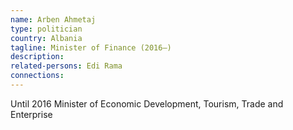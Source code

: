 ```yaml
---
name: Arben Ahmetaj
type: politician
country: Albania
tagline: Minister of Finance (2016–)
description:
related-persons: Edi Rama
connections:
---
```

Until 2016 Minister of Economic Development, Tourism, Trade and Enterprise
